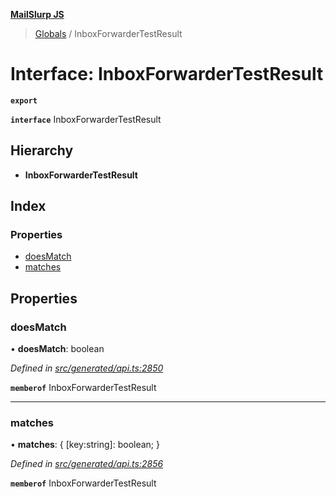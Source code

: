 **[MailSlurp JS](../README.md)**

> [Globals](../README.md) / InboxForwarderTestResult

# Interface: InboxForwarderTestResult

**`export`** 

**`interface`** InboxForwarderTestResult

## Hierarchy

* **InboxForwarderTestResult**

## Index

### Properties

* [doesMatch](inboxforwardertestresult.md#doesmatch)
* [matches](inboxforwardertestresult.md#matches)

## Properties

### doesMatch

•  **doesMatch**: boolean

*Defined in [src/generated/api.ts:2850](https://github.com/mailslurp/mailslurp-client/blob/ad6aa3d/src/generated/api.ts#L2850)*

**`memberof`** InboxForwarderTestResult

___

### matches

•  **matches**: { [key:string]: boolean;  }

*Defined in [src/generated/api.ts:2856](https://github.com/mailslurp/mailslurp-client/blob/ad6aa3d/src/generated/api.ts#L2856)*

**`memberof`** InboxForwarderTestResult
